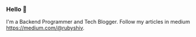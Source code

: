 ### Hello 👋

I'm a Backend Programmer and Tech Blogger. Follow my articles in medium https://medium.com/@rubyshiv. 

